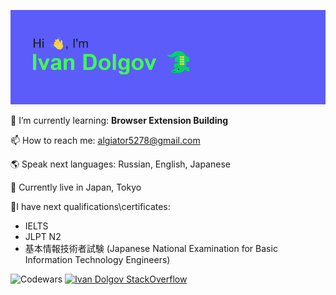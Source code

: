 ![header](header.png "Hi there, I'm Ivan Dolgov")

🌱 I’m currently learning: **Browser Extension Building**

📫 How to reach me: algiator5278@gmail.com

🌎 Speak next languages: Russian, English, Japanese

🗾 Currently live in Japan, Tokyo

🐬I have next qualifications\certificates:
- IELTS
- JLPT N2
- 基本情報技術者試験 (Japanese National Examination for Basic Information Technology Engineers)

![Codewars](https://github.r2v.ch/codewars?user=aligator527&top_languages=true)
[![Ivan Dolgov StackOverflow](https://github-readme-stackoverflow.vercel.app/?userID=22144687)](https://stackoverflow.com/users/22144687/aligator527)

<!--
**aligator527/aligator527** is a ✨ _special_ ✨ repository because its `README.md` (this file) appears on your GitHub profile.

Here are some ideas to get you started:

- 🔭 I’m currently working on ...
- 🌱 I’m currently learning ...
- 👯 I’m looking to collaborate on ...
- 🤔 I’m looking for help with ...
- 💬 Ask me about ...
- 📫 How to reach me: ...
- 😄 Pronouns: ...
- ⚡ Fun fact: ...
-->
